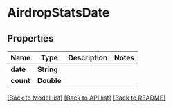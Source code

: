 # AirdropStatsDate

## Properties
Name | Type | Description | Notes
------------ | ------------- | ------------- | -------------
**date** | **String** |  | 
**count** | **Double** |  | 

[[Back to Model list]](../README.md#documentation-for-models) [[Back to API list]](../README.md#documentation-for-api-endpoints) [[Back to README]](../README.md)


